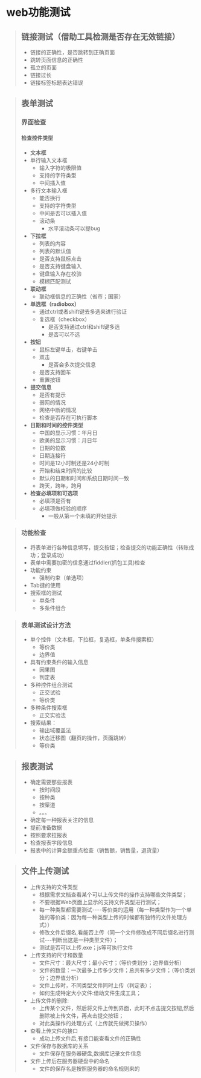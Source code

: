 # web功能测试
>## 链接测试（借助工具检测是否存在无效链接）
>* 链接的正确性，是否跳转到正确页面
>* 跳转页面信息的正确性
>* 孤立的页面
>* 链接过长
>* 链接标签标题表达错误

>## 表单测试
>### 界面检查
>#### 检查控件类型
>* **文本框**
>  * 单行输入文本框
>    * 输入字符的极限值
>    * 支持的字符类型
>    * 中间插入值
>  * 多行文本输入框
>    * 能否换行
>    * 支持的字符类型
>    * 中间是否可以插入值
>    * 滚动条
>        * 水平滚动条可以提bug
>* **下拉框**
>    * 列表的内容
>    * 列表的默认值
>    * 是否支持鼠标点击
>    * 是否支持键盘输入
>    * 键盘输入存在校验
>    * 模糊匹配测试
>* **联动框**
>    * 联动框信息的正确性（省市；国家）
>* **单选框（radiobox）**
>   * 通过ctrl或者shift键去多选来进行验证
>   * 复选框（checkbox）
>      *  是否支持通过ctrl和shift键多选
>      *  是否可以不选
>* **按钮**
>   * 鼠标左键单击，右键单击
>   * 双击
>      *  是否会多次提交信息
>   * 是否支持回车
>   * 重置按钮
>* **提交信息**
>   * 是否有提示
>   * 弱网的情况
>   * 网络中断的情况
>   * 检查是否存在可执行脚本
>* **日期和时间的控件类型**
>   * 中国的显示习惯：年月日
>   * 欧美的显示习惯：月日年
>   * 日期的位数
>   * 日期连接符
>   * 时间是12小时制还是24小时制
>   * 开始和结束时间的比较
>   * 默认的日期和时间和系统日期时间一致
>   * 跨天，跨年，跨月
>* **检查必填项和可选项**
>   * 必填项是否有
>   * 必填项做校验的顺序
>      * 一般从第一个未填的开始提示
>

>### 功能检查
>* 将表单进行各种信息填写，提交按钮；检查提交的功能正确性（转账成功；登录成功）
>* 表单中需要加密的信息通过fiddler(抓包工具)检查
>* 功能约束
>   * 强制约束（单选项）
>* Tab键的使用
>* 搜索框的测试
>   * 单条件
>   * 多条件组合

>### 表单测试设计方法
>   * 单个控件（文本框，下拉框，复选框，单条件搜索框）
>      *  等价类
>      *  边界值
>   * 具有约束条件的输入信息
>      *  因果图
>      *  判定表
>   * 多种控件组合测试
>      *  正交试验
>      *  等价类
>   * 多种条件搜索框
>      *  正交实验法
>   * 搜索结果：
>      * 输出域覆盖法
>      * 状态迁移图（翻页的操作，页面跳转）
>      * 等价类

>## 报表测试
>* 确定需要那些报表
>     * 按时间段
>     * 按种类
>     * 按渠道
>     * 。。。
>* 确定每一种报表关注的信息
>  * 提前准备数据
>  * 按照要求拉报表
>  * 检查报表字段信息
>  * 报表中的计算金额重点检查（销售额，销售量，退货量）

>## 文件上传测试
>* 上传支持的文件类型
>     * 根据需求文档查看某个可以上传文件的操作支持哪些文件类型；
>     * 不要根据Web页面上显示的支持文件类型进行测试；
>     * 每一种类型都需要测试----等价类的运用（每一种类型作为一个单独的等价类：因为每一种类型上传的时候都有独特的文件处理方式））
>     * 修改文件后缀名,看能否上传（同一个文件修改成不同后缀名进行测试---判断出这是一种类型文件）；
>     * 测试是否可以上传.exe；js等可执行文件
>* 上传支持的尺寸和数量
>   * 文件尺寸：最大尺寸；最小尺寸；（等价类划分；边界值分析）
>   * 文件的数量：一次最多上传多少文件；总共有多少文件；（等价类划分；边界值分析）
>   * 文件上传时，不同类型文件同时上传（判定表）；
>   * 如何生成特定大小文件:借助文件生成工具；
>* 上传文件的删除:
>   * 上传某个文件，然后将文件上传到界面，此时不点击提交按钮,然后删除被上传文件，再点击提交按钮；
>   * 对此类操作的处理方式（上传就先做拷贝操作）
>* 查看上传文件的接口
>   * 成功上传文件后,有接口能查看文件的正确性
>* 文件保存与数据库的关系
>   * 文件保存在服务器硬盘,数据库记录文件信息
>* 文件上传后在服务器硬盘中的命名
>   * 文件的保存名是按照服务器的命名规则来的